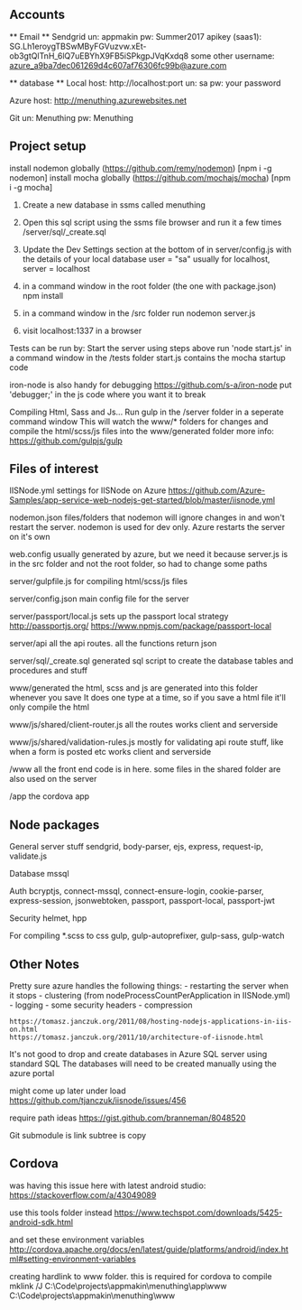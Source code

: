 
## Accounts


** Email **
Sendgrid
    un: appmakin
    pw: Summer2017
    apikey (saas1): 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
    some other username: azure_a9ba7dec061269d4c607af76306fc99b@azure.com



** database **
Local
    host: http://localhost:port
    un: sa
    pw: your password

Azure
    host: http://menuthing.azurewebsites.net


Git
    un: Menuthing
    pw: Menuthing




## Project setup

install nodemon globally (https://github.com/remy/nodemon) [npm i -g nodemon]
install mocha globally (https://github.com/mochajs/mocha) [npm i -g mocha]

1. Create a new database in ssms called menuthing

2. Open this sql script using the ssms file browser and run it a few times
    /server/sql/_create.sql

3. Update the Dev Settings section at the bottom of in server/config.js with the
    details of your local database
    user = "sa" usually for localhost, server = localhost

4. in a command window in the root folder (the one with package.json)
    npm install

5. in a command window in the /src folder run
	nodemon server.js

6. visit localhost:1337 in a browser


Tests can be run by:
    Start the server using steps above
    run 'node start.js' in a command window in the /tests folder
    start.js contains the mocha startup code


iron-node is also handy for debugging
https://github.com/s-a/iron-node
put 'debugger;' in the js code where you want it to break


Compiling Html, Sass and Js...
Run gulp in the /server folder in a seperate command window
This will watch the www/* folders for changes and
compile the html/scss/js files into the www/generated folder
more info: https://github.com/gulpjs/gulp




## Files of interest

IISNode.yml
    settings for IISNode on Azure
    https://github.com/Azure-Samples/app-service-web-nodejs-get-started/blob/master/iisnode.yml

nodemon.json
    files/folders that nodemon will ignore changes in and won't restart the server.
    nodemon is used for dev only.  Azure restarts the server on it's own

web.config
    usually generated by azure, but we need it because server.js is in the
    src folder and not the root folder, so had to change some paths

server/gulpfile.js
    for compiling html/scss/js files

server/config.json
    main config file for the server

server/passport/local.js
    sets up the passport local strategy
    http://passportjs.org/
    https://www.npmjs.com/package/passport-local

server/api
    all the api routes.  all the functions return json

server/sql/_create.sql
    generated sql script to create the database tables and procedures and stuff

www/generated
    the html, scss and js are generated into this folder whenever you save
    It does one type at a time, so if you save a html file it'll only compile the html

www/js/shared/client-router.js
    all the routes
    works client and serverside

www/js/shared/validation-rules.js
    mostly for validating api route stuff, like when a form is posted etc
    works client and serverside

/www
    all the front end code is in here.  some files in the shared
    folder are also used on the server

/app
    the cordova app




## Node packages

General server stuff
    sendgrid, body-parser, ejs, express, request-ip, validate.js

Database
    mssql

Auth
    bcryptjs, connect-mssql, connect-ensure-login, cookie-parser,
    express-session, jsonwebtoken, passport, passport-local, passport-jwt

Security
    helmet, hpp

For compiling *.scss to css
    gulp, gulp-autoprefixer, gulp-sass, gulp-watch




## Other Notes

Pretty sure azure handles the following things:
        - restarting the server when it stops
        - clustering (from nodeProcessCountPerApplication in IISNode.yml)
        - logging
        - some security headers
        - compression

    https://tomasz.janczuk.org/2011/08/hosting-nodejs-applications-in-iis-on.html
    https://tomasz.janczuk.org/2011/10/architecture-of-iisnode.html


It's not good to drop and create databases in Azure SQL server using standard SQL
The databases will need to be created manually using the azure portal


might come up later under load
https://github.com/tjanczuk/iisnode/issues/456

require path ideas
https://gist.github.com/branneman/8048520


Git
submodule is link
subtree is copy


## Cordova

was having this issue here with latest android studio: https://stackoverflow.com/a/43049089

use this tools folder instead
https://www.techspot.com/downloads/5425-android-sdk.html

and set these environment variables
http://cordova.apache.org/docs/en/latest/guide/platforms/android/index.html#setting-environment-variables

creating hardlink to www folder.  this is required for cordova to compile
mklink /J C:\Code\projects\appmakin\menuthing\app\www C:\Code\projects\appmakin\menuthing\www


